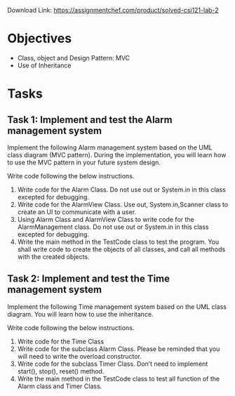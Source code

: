 Download Link: https://assignmentchef.com/product/solved-csi121-lab-2
<br>
<h1>Objectives</h1>

<ul>

 <li>Class, object and Design Pattern: MVC</li>

 <li>Use of Inheritance</li>

</ul>

<strong> </strong>

<h1>Tasks</h1>

<h2>Task 1: Implement and test the Alarm management system</h2>

Implement the following Alarm management system based on the UML class diagram (MVC pattern). During the implementation, you will learn how to use the MVC pattern in your future system design.

<strong> </strong>

Write code following the below instructions.

<ol>

 <li>Write code for the Alarm Class. Do not use out or System.in in this class excepted for debugging.</li>

 <li>Write code for the AlarmView Class. Use out, System.in,Scanner class to create an UI to communicate with a user.</li>

 <li>Using Alarm Class and AlarmView Class to write code for the AlarmManagement class. Do not use out or System.in in this class excepted for debugging.</li>

 <li>Write the main method in the TestCode class to test the program. You shall write code to create the objects of all classes, and call all methods with the created objects.</li>

</ol>

<strong> </strong>

<h2>Task 2: Implement and test the Time management system</h2>

Implement the following Time management system based on the UML class diagram. You will learn how to use the inheritance.







Write code following the below instructions.

<ol>

 <li>Write code for the Time Class</li>

 <li>Write code for the subclass Alarm Class. Please be reminded that you will need to write the overload constructor.</li>

 <li>Write code for the subclass Timer Class. Don’t need to implement start(), stop(), reset() method.</li>

 <li>Write the main method in the TestCode class to test all function of the Alarm class and Timer Class.</li>

</ol>





